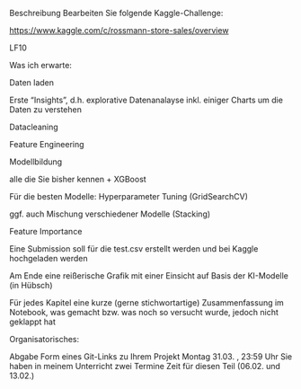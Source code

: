 Beschreibung
Bearbeiten Sie folgende Kaggle-Challenge:

https://www.kaggle.com/c/rossmann-store-sales/overview

 

LF10

Was ich erwarte:

Daten laden

Erste “Insights”, d.h. explorative Datenanalayse inkl. einiger Charts um die Daten zu verstehen

Datacleaning

Feature Engineering

Modellbildung

alle die Sie bisher kennen + XGBoost

Für die besten Modelle: Hyperparameter Tuning (GridSearchCV)

ggf. auch Mischung verschiedener Modelle (Stacking)

Feature Importance

Eine Submission soll für die test.csv erstellt werden und bei Kaggle hochgeladen werden

Am Ende eine reißerische Grafik mit einer Einsicht auf Basis der KI-Modelle (in Hübsch)

Für jedes Kapitel eine kurze (gerne stichwortartige) Zusammenfassung im Notebook, was gemacht bzw. was noch so versucht wurde, jedoch nicht geklappt hat

Organisatorisches:


 Abgabe
Form eines Git-Links zu Ihrem Projekt
Montag 31.03. , 23:59 Uhr
Sie haben in meinem Unterricht zwei Termine Zeit für diesen Teil (06.02. und 13.02.)
